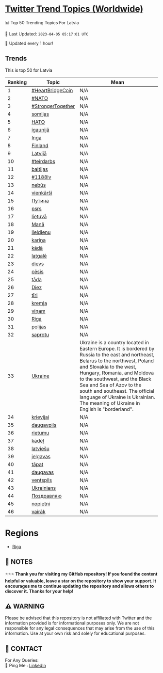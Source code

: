 [Twitter Trend Topics (Worldwide)](https://github.com/ErcinDedeoglu/Twitter-Trend-Topics)
==========


📊 Top 50 Trending Topics For Latvia

📆 Last Updated: `2023-04-05 05:17:01 UTC`

🔧 Updated every 1 hour!


## Trends

This is top 50 for Latvia

| Ranking | Topic | Mean |
| ------- | ------------ | ------------ |
| 1 | [#HeartBridgeCoin](http://twitter.com/search?q=%23HeartBridgeCoin) | N/A |
| 2 | [#NATO](http://twitter.com/search?q=%23NATO) | N/A |
| 3 | [#StrongerTogether](http://twitter.com/search?q=%23StrongerTogether) | N/A |
| 4 | [somijas](http://twitter.com/search?q=somijas) | N/A |
| 5 | [НАТО](http://twitter.com/search?q=%d0%9d%d0%90%d0%a2%d0%9e) | N/A |
| 6 | [igaunijā](http://twitter.com/search?q=igaunij%c4%81) | N/A |
| 7 | [Inga](http://twitter.com/search?q=Inga) | N/A |
| 8 | [Finland](http://twitter.com/search?q=Finland) | N/A |
| 9 | [Latvijā](http://twitter.com/search?q=Latvij%c4%81) | N/A |
| 10 | [#teirdarbs](http://twitter.com/search?q=%23teirdarbs) | N/A |
| 11 | [baltijas](http://twitter.com/search?q=baltijas) | N/A |
| 12 | [#1188lv](http://twitter.com/search?q=%231188lv) | N/A |
| 13 | [nebūs](http://twitter.com/search?q=neb%c5%abs) | N/A |
| 14 | [vienkārši](http://twitter.com/search?q=vienk%c4%81r%c5%a1i) | N/A |
| 15 | [Путина](http://twitter.com/search?q=%d0%9f%d1%83%d1%82%d0%b8%d0%bd%d0%b0) | N/A |
| 16 | [psrs](http://twitter.com/search?q=psrs) | N/A |
| 17 | [lietuvā](http://twitter.com/search?q=lietuv%c4%81) | N/A |
| 18 | [Manā](http://twitter.com/search?q=Man%c4%81) | N/A |
| 19 | [lieldienu](http://twitter.com/search?q=lieldienu) | N/A |
| 20 | [kariņa](http://twitter.com/search?q=kari%c5%86a) | N/A |
| 21 | [kādā](http://twitter.com/search?q=k%c4%81d%c4%81) | N/A |
| 22 | [latgalē](http://twitter.com/search?q=latgal%c4%93) | N/A |
| 23 | [dievs](http://twitter.com/search?q=dievs) | N/A |
| 24 | [cēsīs](http://twitter.com/search?q=c%c4%93s%c4%abs) | N/A |
| 25 | [tāda](http://twitter.com/search?q=t%c4%81da) | N/A |
| 26 | [Diez](http://twitter.com/search?q=Diez) | N/A |
| 27 | [tīri](http://twitter.com/search?q=t%c4%abri) | N/A |
| 28 | [kremļa](http://twitter.com/search?q=krem%c4%bca) | N/A |
| 29 | [viņam](http://twitter.com/search?q=vi%c5%86am) | N/A |
| 30 | [Riga](http://twitter.com/search?q=Riga) | N/A |
| 31 | [polijas](http://twitter.com/search?q=polijas) | N/A |
| 32 | [saprotu](http://twitter.com/search?q=saprotu) | N/A |
| 33 | [Ukraine](http://twitter.com/search?q=Ukraine) | Ukraine is a country located in Eastern Europe. It is bordered by Russia to the east and northeast, Belarus to the northwest, Poland and Slovakia to the west, Hungary, Romania, and Moldova to the southwest, and the Black Sea and Sea of Azov to the south and southeast. The official language of Ukraine is Ukrainian. The meaning of Ukraine in English is "borderland". |
| 34 | [krievijai](http://twitter.com/search?q=krievijai) | N/A |
| 35 | [daugavpils](http://twitter.com/search?q=daugavpils) | N/A |
| 36 | [rietumu](http://twitter.com/search?q=rietumu) | N/A |
| 37 | [kādēļ](http://twitter.com/search?q=k%c4%81d%c4%93%c4%bc) | N/A |
| 38 | [latviešu](http://twitter.com/search?q=latvie%c5%a1u) | N/A |
| 39 | [jelgavas](http://twitter.com/search?q=jelgavas) | N/A |
| 40 | [tāpat](http://twitter.com/search?q=t%c4%81pat) | N/A |
| 41 | [daugavas](http://twitter.com/search?q=daugavas) | N/A |
| 42 | [ventspils](http://twitter.com/search?q=ventspils) | N/A |
| 43 | [Ukrainians](http://twitter.com/search?q=Ukrainians) | N/A |
| 44 | [Поздравляю](http://twitter.com/search?q=%d0%9f%d0%be%d0%b7%d0%b4%d1%80%d0%b0%d0%b2%d0%bb%d1%8f%d1%8e) | N/A |
| 45 | [nopietni](http://twitter.com/search?q=nopietni) | N/A |
| 46 | [vairāk](http://twitter.com/search?q=vair%c4%81k) | N/A |



# Regions

* [Riga](</Latvia/Riga.md>)



## 📝 NOTES

⭐⭐⭐ **Thank you for visiting my GitHub repository! If you found the content helpful or valuable, leave a star on the repository to show your support. It encourages me to continue updating the repository and allows others to discover it. Thanks for your help!**


## ⚠️ WARNING

Please be advised that this repository is not affiliated with Twitter and the information provided is for informational purposes only. We are not responsible for any legal consequences that may arise from the use of this information. Use at your own risk and solely for educational purposes.


## 📨 CONTACT

 For Any Queries:  
            🏓 Ping Me : [LinkedIn](https://www.linkedin.com/in/ercindedeoglu/)
